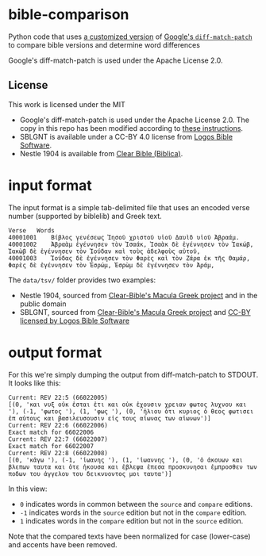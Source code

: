 # bible-comparison

Python code that uses [a customized version](https://github.com/google/diff-match-patch/wiki/Line-or-Word-Diffs) of [Google's `diff-match-patch`](https://github.com/google/diff-match-patch) to compare bible versions and determine word differences

Google's diff-match-patch is used under the Apache License 2.0. 

## License

This work is licensed under the MIT 

* Google's diff-match-patch is used under the Apache License 2.0. The copy in this repo has been modified according to [these instructions](https://github.com/google/diff-match-patch/wiki/Line-or-Word-Diffs).
* SBLGNT is available under a CC-BY 4.0 license from [Logos Bible Software](https://github.com/LogosBible/SBLGNT).
* Nestle 1904 is available from [Clear Bible (Biblica)](https://github.com/Clear-Bible/macula-greek/Nestle1904).

# input format

The input format is a simple tab-delimited file that uses an encoded verse number (supported by biblelib) and Greek text.

```
Verse	Words
40001001	Βίβλος γενέσεως Ἰησοῦ χριστοῦ υἱοῦ Δαυὶδ υἱοῦ Ἀβραάμ.
40001002	Ἀβραὰμ ἐγέννησεν τὸν Ἰσαάκ, Ἰσαὰκ δὲ ἐγέννησεν τὸν Ἰακώβ, Ἰακὼβ δὲ ἐγέννησεν τὸν Ἰούδαν καὶ τοὺς ἀδελφοὺς αὐτοῦ,
40001003	Ἰούδας δὲ ἐγέννησεν τὸν Φαρὲς καὶ τὸν Ζάρα ἐκ τῆς Θαμάρ, Φαρὲς δὲ ἐγέννησεν τὸν Ἑσρώμ, Ἑσρὼμ δὲ ἐγέννησεν τὸν Ἀράμ,
```

The `data/tsv/` folder provides two examples:

* Nestle 1904, sourced from [Clear-Bible's Macula Greek project](https://github.com/Clear-Bible/macula-greek) and in the public domain
* SBLGNT, sourced from [Clear-Bible's Macula Greek project](https://github.com/Clear-Bible/macula-greek) and [CC-BY licensed by Logos Bible Software](https://github.com/LogosBible/SBLGNT)

# output format

For this we're simply dumping the output from diff-match-patch to STDOUT. It looks like this:

```
Current: REV 22:5 (66022005)
[(0, 'και νυξ οὐκ ἐσται ἐτι και οὐκ ἐχουσιν χρειαν φωτος λυχνου και '), (-1, 'φωτος '), (1, 'φως '), (0, 'ἡλιου ὁτι κυριος ὁ θεος φωτισει ἐπ αὐτους και βασιλευσουσιν εἰς τους αἰωνας των αἰωνων')]
Current: REV 22:6 (66022006)
Exact match for 66022006
Current: REV 22:7 (66022007)
Exact match for 66022007
Current: REV 22:8 (66022008)
[(0, 'κἀγω '), (-1, 'ἰωανης '), (1, 'ἰωαννης '), (0, 'ὁ ἀκουων και βλεπων ταυτα και ὁτε ἠκουσα και ἐβλεψα ἐπεσα προσκυνησαι ἐμπροσθεν των ποδων του ἀγγελου του δεικνυοντος μοι ταυτα')]
```

In this view:

* `0` indicates words in common between the `source` and `compare` editions.
* `-1` indicates words in the `source` edition but not in the `compare` edition.
* `1` indicates words in the `compare` edition but not in the `source` edition.

Note that the compared texts have been normalized for case (lower-case) and accents have been removed.
